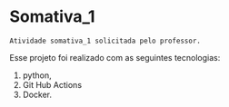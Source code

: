 # Somativa_1

`Atividade somativa_1 solicitada pelo professor.`

Esse projeto foi realizado com as seguintes tecnologias: 
1. python,
2. Git Hub Actions 
3. Docker.



